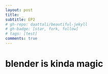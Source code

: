 ```yaml
---
layout: post
title: _
subtitle: EP2
# gh-repo: daattali/beautiful-jekyll
# gh-badge: [star, fork, follow]
# tags: [test]
comments: true
---
```

# blender is kinda magic